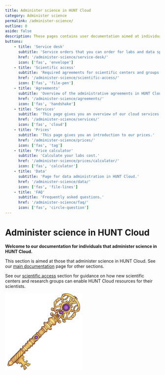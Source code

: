 ```yaml
---
title: Administer science in HUNT Cloud
category: Administer science
permalink: /administer-science/
outline: 0
aside: false
description: These pages contains user documentation aimed at individuals that administer science in HUNT Cloud.
buttons:
    - title: 'Service desk'
      subtitle: 'Service orders that you can order for labs and data spaces in HUNT Cloud.'
      href: '/administer-science/service-desk/'
      icon: ['fas', 'envelope']
    - title: 'Scientific access'
      subtitle: 'Required agreements for scientific centers and groups.'
      href: '/administer-science/scientific-access/'
      icon: ['fas', 'file-pen']
    - title: 'Agreements'
      subtitle: 'Overview of the administrative agreements in HUNT Cloud.'
      href: '/administer-science/agreements/'
      icon: ['fas', 'handshake']
    - title: 'Services'
      subtitle: 'This page gives you an overview of our cloud services.'
      href: '/administer-science/services/'
      icon: ['fas', 'cloud']
    - title: 'Prices'
      subtitle: 'This page gives you an introduction to our prices.'
      href: '/administer-science/prices/'
      icon: ['fas', 'tag']
    - title: 'Price calculator'
      subtitle: 'Calculate your labs cost.'
      href: '/administer-science/prices/calculator/'
      icon: ['fas', 'calculator']
    - title: 'Data'
      subtitle: 'Page for data administration in HUNT Cloud.'
      href: '/administer-science/data/'
      icon: ['fas', 'file-lines']
    - title: 'FAQ'
      subtitle: 'Frequently asked questions.'
      href: '/administer-science/faq/'
      icon: ['fas', 'circle-question']
---
```


# Administer science in HUNT Cloud

**Welcome to our documentation for individuals that administer science in HUNT Cloud.**

This section is aimed at those that administer science in HUNT Cloud. See our [main documentation](/) page for other sections.

See our [scientific access](/administer-science/scientific-access/) section for guidance on how new scientific centers and research groups can enable HUNT Cloud resources for their scientists.

!["Illustration of decorative hand-made golden key with purple gem stones."](../images/hunt-cloud_key_250.png)

<NavitationCards :buttons="$frontmatter.buttons" />
